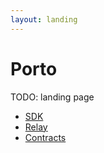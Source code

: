 ```yaml
---
layout: landing
---
```


# Porto

TODO: landing page

- [SDK](/sdk)
- [Relay](/relay)
- [Contracts](/contracts)
